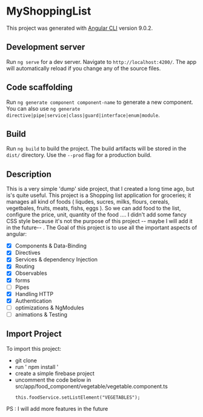 # MyShoppingList

This project was generated with [Angular CLI](https://github.com/angular/angular-cli) version 9.0.2.

## Development server

Run `ng serve` for a dev server. Navigate to `http://localhost:4200/`. The app will automatically reload if you change any of the source files.

## Code scaffolding

Run `ng generate component component-name` to generate a new component. You can also use `ng generate directive|pipe|service|class|guard|interface|enum|module`.

## Build

Run `ng build` to build the project. The build artifacts will be stored in the `dist/` directory. Use the `--prod` flag for a production build.

## Description

This is a very simple 'dump' side project, that I created a long time ago, but is's quite useful.
This project is a Shopping list application for groceries; it manages all kind of foods ( liqudes, sucres, milks, flours, cereals, vegetbales, fruits, meats, fishs, eggs ). So we can add food to the list, configure the price, unit, quantity of the food ....
I didn't add some fancy CSS style because it's not the purpose of this project -- maybe I will add it in the future-- .
The Goal of this project is to use all the important aspects of angular:
- [x] Components & Data-Binding
- [x] Directives
- [x] Services & dependency Injection
- [x] Routing
- [x] Observables
- [x] forms
- [ ] Pipes
- [x] Handling HTTP
- [x] Authentication
- [ ] optimizations & NgModules
- [ ] animations & Testing

## Import Project
To import this project:
- git clone
- run ' npm install '
- create a simple firebase project
- uncomment the code below in src/app/food_component/vegetable/vegetable.component.ts
	```
	this.foodService.setListElement("VEGETABLES");
	```

PS : I will add more features in the future	


